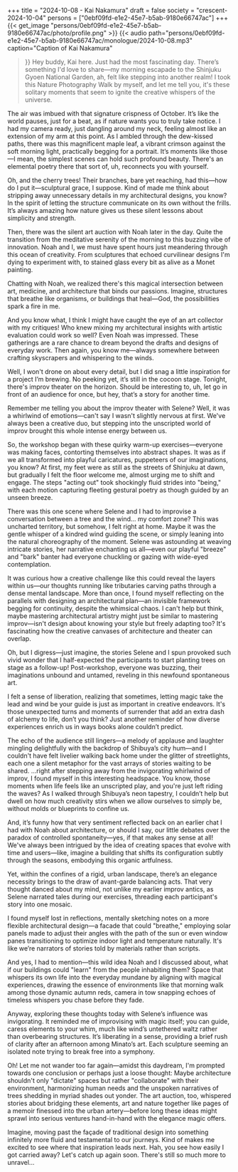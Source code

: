 +++
title = "2024-10-08 - Kai Nakamura"
draft = false
society = "crescent-2024-10-04"
persons = ["0ebf09fd-e1e2-45e7-b5ab-9180e66747ac"]
+++
{{< get_image "persons/0ebf09fd-e1e2-45e7-b5ab-9180e66747ac/photo/profile.png" >}}
{{< audio
    path="persons/0ebf09fd-e1e2-45e7-b5ab-9180e66747ac/monologue/2024-10-08.mp3" 
    caption="Caption of Kai Nakamura"
>}}
Hey buddy, Kai here. Just had the most fascinating day.
There’s something I'd love to share—my morning escapade to the Shinjuku Gyoen National Garden, ah, felt like stepping into another realm! I took this Nature Photography Walk by myself, and let me tell you, it's these solitary moments that seem to ignite the creative whispers of the universe. 

The air was imbued with that signature crispness of October. It’s like the world pauses, just for a beat, as if nature wants you to truly take notice. I had my camera ready, just dangling around my neck, feeling almost like an extension of my arm at this point. As I ambled through the dew-kissed paths, there was this magnificent maple leaf, a vibrant crimson against the soft morning light, practically begging for a portrait. It’s moments like those—I mean, the simplest scenes can hold such profound beauty. There's an elemental poetry there that sort of, uh, reconnects you with yourself. 

Oh, and the cherry trees! Their branches, bare yet reaching, had this—how do I put it—sculptural grace, I suppose. Kind of made me think about stripping away unnecessary details in my architectural designs, you know? In the spirit of letting the structure communicate on its own without the frills. It’s always amazing how nature gives us these silent lessons about simplicity and strength. 

Then, there was the silent art auction with Noah later in the day. Quite the transition from the meditative serenity of the morning to this buzzing vibe of innovation. Noah and I, we must have spent hours just meandering through this ocean of creativity. From sculptures that echoed curvilinear designs I'm dying to experiment with, to stained glass every bit as alive as a Monet painting.

Chatting with Noah, we realized there's this magical intersection between art, medicine, and architecture that binds our passions. Imagine, structures that breathe like organisms, or buildings that heal—God, the possibilities spark a fire in me.

And you know what, I think I might have caught the eye of an art collector with my critiques! Who knew mixing my architectural insights with artistic evaluation could work so well? Even Noah was impressed. These gatherings are a rare chance to dream beyond the drafts and designs of everyday work. Then again, you know me—always somewhere between crafting skyscrapers and whispering to the winds.

Well, I won't drone on about every detail, but I did snag a little inspiration for a project I’m brewing. No peeking yet, it’s still in the cocoon stage. Tonight, there's improv theater on the horizon. Should be interesting to, uh, let go in front of an audience for once, but hey, that’s a story for another time.


Remember me telling you about the improv theater with Selene? Well, it was a whirlwind of emotions—can't say I wasn't slightly nervous at first. We've always been a creative duo, but stepping into the unscripted world of improv brought this whole intense energy between us. 

So, the workshop began with these quirky warm-up exercises—everyone was making faces, contorting themselves into abstract shapes. It was as if we all transformed into playful caricatures, puppeteers of our imaginations, you know? At first, my feet were as still as the streets of Shinjuku at dawn, but gradually I felt the floor welcome me, almost urging me to shift and engage. The steps "acting out" took shockingly fluid strides into "being," with each motion capturing fleeting gestural poetry as though guided by an unseen breeze.

There was this one scene where Selene and I had to improvise a conversation between a tree and the wind... my comfort zone? This was uncharted territory, but somehow, I felt right at home. Maybe it was the gentle whisper of a kindred wind guiding the scene, or simply leaning into the natural choreography of the moment. Selene was astounding at weaving intricate stories, her narrative enchanting us all—even our playful "breeze" and "bark" banter had everyone chuckling or gazing with wide-eyed contemplation.

It was curious how a creative challenge like this could reveal the layers within us—our thoughts running like tributaries carving paths through a dense mental landscape. More than once, I found myself reflecting on the parallels with designing an architectural plan—an invisible framework begging for continuity, despite the whimsical chaos. I can't help but think, maybe mastering architectural artistry might just be similar to mastering improv—isn't design about knowing your style but freely adapting too? It's fascinating how the creative canvases of architecture and theater can overlap.

Oh, but I digress—just imagine, the stories Selene and I spun provoked such vivid wonder that I half-expected the participants to start planting trees on stage as a follow-up! Post-workshop, everyone was buzzing, their imaginations unbound and untamed, reveling in this newfound spontaneous art.

I felt a sense of liberation, realizing that sometimes, letting magic take the lead and wind be your guide is just as important in creative endeavors. It's those unexpected turns and moments of surrender that add an extra dash of alchemy to life, don’t you think? Just another reminder of how diverse experiences enrich us in ways books alone couldn’t predict.

The echo of the audience still lingers—a melody of applause and laughter mingling delightfully with the backdrop of Shibuya’s city hum—and I couldn't have felt livelier walking back home under the glitter of streetlights, each one a silent metaphor for the vast arrays of stories waiting to be shared.
...right after stepping away from the invigorating whirlwind of improv, I found myself in this interesting headspace. You know, those moments when life feels like an unscripted play, and you're just left riding the waves? As I walked through Shibuya’s neon tapestry, I couldn’t help but dwell on how much creativity stirs when we allow ourselves to simply be, without molds or blueprints to confine us.

And, it’s funny how that very sentiment reflected back on an earlier chat I had with Noah about architecture, or should I say, our little debates over the paradox of controlled spontaneity—yes, if that makes any sense at all! We've always been intrigued by the idea of creating spaces that evolve with time and users—like, imagine a building that shifts its configuration subtly through the seasons, embodying this organic artfulness.

Yet, within the confines of a rigid, urban landscape, there’s an elegance necessity brings to the draw of avant-garde balancing acts. That very thought danced about my mind, not unlike my earlier improv antics, as Selene narrated tales during our exercises, threading each participant's story into one mosaic.

I found myself lost in reflections, mentally sketching notes on a more flexible architectural design—a facade that could "breathe," employing solar panels made to adjust their angles with the path of the sun or even window panes transitioning to optimize indoor light and temperature naturally. It's like we’re narrators of stories told by materials rather than scripts.

And yes, I had to mention—this wild idea Noah and I discussed about, what if our buildings could "learn" from the people inhabiting them? Space that whispers its own life into the everyday mundane by aligning with magical experiences, drawing the essence of environments like that morning walk among those dynamic autumn reds, camera in tow snapping echoes of timeless whispers you chase before they fade.

Anyway, exploring these thoughts today with Selene’s influence was invigorating. It reminded me of improvising with magic itself; you can guide, caress elements to your whim, much like wind’s untethered waltz rather than overbearing structures. It’s liberating in a sense, providing a brief rush of clarity after an afternoon among Minato’s art. Each sculpture seeming an isolated note trying to break free into a symphony.

Oh! Let me not wander too far again—amidst this daydream, I'm prompted towards one conclusion or perhaps just a loose thought: Maybe architecture shouldn't only "dictate" spaces but rather "collaborate" with their environment, harmonizing human needs and the unspoken narratives of trees shedding in myriad shades out yonder. The art auction, too, whispered stories about bridging these elements, art and nature together like pages of a memoir finessed into the urban artery—before long these ideas might sprawl into serious ventures hand-in-hand with the elegance magic offers.

Imagine, moving past the façade of traditional design into something infinitely more fluid and testamental to our journeys. Kind of makes me excited to see where that inspiration leads next. Hah, you see how easily I got carried away?
Let's catch up again soon. There's still so much more to unravel...
